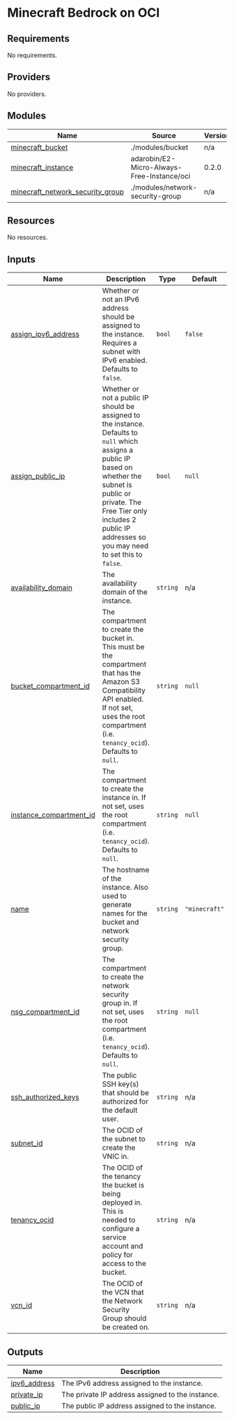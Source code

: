 # Minecraft Bedrock on OCI

<!-- BEGINNING OF PRE-COMMIT-TERRAFORM DOCS HOOK -->
## Requirements

No requirements.

## Providers

No providers.

## Modules

| Name | Source | Version |
|------|--------|---------|
| <a name="module_minecraft_bucket"></a> [minecraft\_bucket](#module\_minecraft\_bucket) | ./modules/bucket | n/a |
| <a name="module_minecraft_instance"></a> [minecraft\_instance](#module\_minecraft\_instance) | adarobin/E2-Micro-Always-Free-Instance/oci | 0.2.0 |
| <a name="module_minecraft_network_security_group"></a> [minecraft\_network\_security\_group](#module\_minecraft\_network\_security\_group) | ./modules/network-security-group | n/a |

## Resources

No resources.

## Inputs

| Name | Description | Type | Default | Required |
|------|-------------|------|---------|:--------:|
| <a name="input_assign_ipv6_address"></a> [assign\_ipv6\_address](#input\_assign\_ipv6\_address) | Whether or not an IPv6 address should be assigned to the instance. Requires a subnet with IPv6 enabled. Defaults to `false`. | `bool` | `false` | no |
| <a name="input_assign_public_ip"></a> [assign\_public\_ip](#input\_assign\_public\_ip) | Whether or not a public IP should be assigned to the instance.  Defaults to `null` which assigns a public IP based on whether the subnet is public or private. The Free Tier only includes 2 public IP addresses so you may need to set this to `false`. | `bool` | `null` | no |
| <a name="input_availability_domain"></a> [availability\_domain](#input\_availability\_domain) | The availability domain of the instance. | `string` | n/a | yes |
| <a name="input_bucket_compartment_id"></a> [bucket\_compartment\_id](#input\_bucket\_compartment\_id) | The compartment to create the bucket in. This must be the compartment that has the Amazon S3 Compatibility API enabled. If not set, uses the root compartment (i.e. `tenancy_ocid`). Defaults to `null`. | `string` | `null` | no |
| <a name="input_instance_compartment_id"></a> [instance\_compartment\_id](#input\_instance\_compartment\_id) | The compartment to create the instance in. If not set, uses the root compartment (i.e. `tenancy_ocid`). Defaults to `null`. | `string` | `null` | no |
| <a name="input_name"></a> [name](#input\_name) | The hostname of the instance. Also used to generate names for the bucket and network security group. | `string` | `"minecraft"` | no |
| <a name="input_nsg_compartment_id"></a> [nsg\_compartment\_id](#input\_nsg\_compartment\_id) | The compartment to create the network security group in. If not set, uses the root compartment (i.e. `tenancy_ocid`). Defaults to `null`. | `string` | `null` | no |
| <a name="input_ssh_authorized_keys"></a> [ssh\_authorized\_keys](#input\_ssh\_authorized\_keys) | The public SSH key(s) that should be authorized for the default user. | `string` | n/a | yes |
| <a name="input_subnet_id"></a> [subnet\_id](#input\_subnet\_id) | The OCID of the subnet to create the VNIC in. | `string` | n/a | yes |
| <a name="input_tenancy_ocid"></a> [tenancy\_ocid](#input\_tenancy\_ocid) | The OCID of the tenancy the bucket is being deployed in. This is needed to configure a service account and policy for access to the bucket. | `string` | n/a | yes |
| <a name="input_vcn_id"></a> [vcn\_id](#input\_vcn\_id) | The OCID of the VCN that the Network Security Group should be created on. | `string` | n/a | yes |

## Outputs

| Name | Description |
|------|-------------|
| <a name="output_ipv6_address"></a> [ipv6\_address](#output\_ipv6\_address) | The IPv6 address assigned to the instance. |
| <a name="output_private_ip"></a> [private\_ip](#output\_private\_ip) | The private IP address assigned to the instance. |
| <a name="output_public_ip"></a> [public\_ip](#output\_public\_ip) | The public IP address assigned to the instance. |
<!-- END OF PRE-COMMIT-TERRAFORM DOCS HOOK -->
